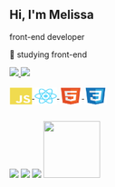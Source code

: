## Hi, I'm Melissa

 front-end developer

🌱 studying front-end

<div>
  <a href="https://github.com/rrrgma">
  <img height="140em" src="https://github-readme-stats.vercel.app/api?username=rrrgma&show_icons=true&theme=dark&include_all_commits=true&count_private=true"/>
  <img height="140em" src="https://github-readme-stats.vercel.app/api/top-langs/?username=rrrgma&layout=compact&langs_count=7&theme=dark"/>
</div>

  <div style="display: inline_block"><br>
  <img align="center" alt="Js" height="30" width="40" src="https://raw.githubusercontent.com/devicons/devicon/master/icons/javascript/javascript-plain.svg">
  <img align="center" alt="React" height="30" width="40" src="https://raw.githubusercontent.com/devicons/devicon/master/icons/react/react-original.svg">
  <img align="center" alt="HTML" height="30" width="40" src="https://raw.githubusercontent.com/devicons/devicon/master/icons/html5/html5-original.svg">
  <img align="center" alt="CSS" height="30" width="40" src="https://raw.githubusercontent.com/devicons/devicon/master/icons/css3/css3-original.svg">
 
</div>
   
  ##
 
<div> 
  <a href="https://www.instagram.com/stddelas" target="_blank"><img src="https://img.shields.io/badge/-Instagram-%23E4405F?style=for-the-badge&logo=instagram&logoColor=white" target="_blank"></a>
  <a href = "mailto:agathamgrrr@gmail.com"><img src="https://img.shields.io/badge/-Gmail-%23333?style=for-the-badge&logo=gmail&logoColor=white" target="_blank"></a>
  <a href="https://www.linkedin.com/in/melissa-guerrero-5475b41b6/" target="_blank"><img src="https://img.shields.io/badge/-LinkedIn-%230077B5?style=for-the-badge&logo=linkedin&logoColor=white" target="_blank"></a> 
  <a href="https://www.criarbanner.com.br" title="gif" target="_blank"><img src="https://www.criarbanner.com.br/criargifs/a/961ed846fe72a0525ca73a51ddc3c58e.gif" width="100" height="100" border="0" /></a><br /><a href="https://www.criarbanner.com.br/logotipo/" title="gif" target="_blank"></a>
  
</div>

 
